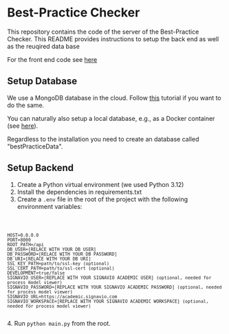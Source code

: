 # Best-Practice Checker

This repository contains the code of the server of the Best-Practice Checker. 
This README provides instructions to setup the back end as well as the reuqired data base

For the front end code see [here](https://github.com/a-rebmann/best-practice-client-)


## Setup Database
We use a MongoDB database in the cloud.
Follow [this](https://www.mongodb.com/lp/cloud/atlas/try4?utm_source=google&utm_campaign=search_gs_pl_evergreen_atlas_general_prosp-brand_gic-null_emea-de_ps-all_desktop_eng_lead&utm_term=mongo%20db%20tutorial&utm_medium=cpc_paid_search&utm_ad=p&utm_ad_campaign_id=1718986504&adgroup=80209773523&cq_cmp=1718986504&gad_source=1&gclid=CjwKCAjwoJa2BhBPEiwA0l0ImBnvBOpK75OlXLZ_jS8SyWF8RPRV3P51XbR42xK1r1IHvmwTXRTY8xoCJa0QAvD_BwE) tutorial if you want to do the same.

You can naturally also setup a local database, e.g., as a Docker container (see [here](https://www.mongodb.com/docs/manual/tutorial/install-mongodb-community-with-docker/)).

Regardless to the installation you need to create an database called "bestPracticeData".

## Setup Backend

1. Create a Python virtual environment (we used Python 3.12)
2. Install the dependencies in requirements.txt
3. Create a <code>.env</code> file in the root of the project with the following environment variables:
<code>
    
    HOST=0.0.0.0
    PORT=8000
    ROOT_PATH=/api
    DB_USER=[RELACE WITH YOUR DB USER]
    DB_PASSWORD=[RELACE WITH YOUR DB PASSWORD]
    DB_URI=[RELACE WITH YOUR DB URI]
    SSL_KEY_PATH=path/to/ssl-key (optional)
    SSL_CERT_PATH=path/to/ssl-cert (optional)
    DEVELOPMENT=true/false
    SIGNAVIO_USER=[REPLACE WITH YOUR SIGNAVIO ACADEMIC USER] (optional, needed for process model viewer)
    SIGNAVIO_PASSWORD=[REPLACE WITH YOUR SIGNAVIO ACADEMIC PASSWORD] (optional, needed for process model viewer)
    SIGNAVIO_URL=https://academic.signavio.com
    SIGNAVIO_WORKSPACE=[REPLACE WITH YOUR SIGNAVIO ACADEMIC WORKSPACE] (optional, needed for process model viewer)
</code>
4. Run <code>python main.py</code> from the root.

